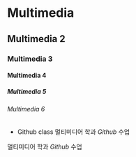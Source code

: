 # Multimedia
## Multimedia 2
### Multimedia 3
#### Multimedia 4
##### Multimedia 5
###### Multimedia 6

+ Github class
멀티미디어 학과 *Github* 수업

멀티미디어 학과 _Github_ 수업
